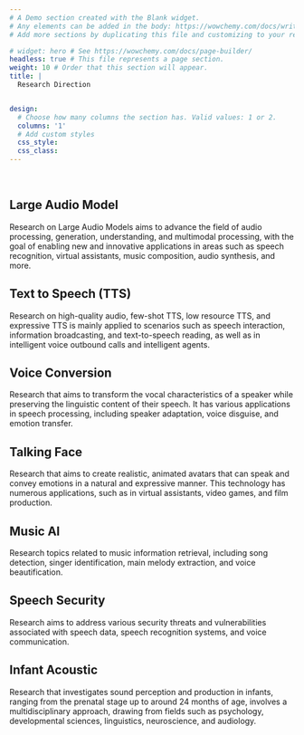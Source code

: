 ```yaml
---
# A Demo section created with the Blank widget.
# Any elements can be added in the body: https://wowchemy.com/docs/writing-markdown-latex/
# Add more sections by duplicating this file and customizing to your requirements.

# widget: hero # See https://wowchemy.com/docs/page-builder/
headless: true # This file represents a page section.
weight: 10 # Order that this section will appear.
title: |
  Research Direction


design:
  # Choose how many columns the section has. Valid values: 1 or 2.
  columns: '1'
  # Add custom styles
  css_style:
  css_class:
---
```


<br>

<h2>Large Audio Model</h2>
<p>Research on Large Audio Models aims to advance the field of audio processing, generation, understanding, and multimodal processing, with the goal of enabling new and innovative applications in areas such as speech recognition, virtual assistants, music composition, audio synthesis, and more.</p>
<h2>Text to Speech (TTS)</h2>
<p>Research on high-quality audio, few-shot TTS, low resource TTS, and expressive TTS is mainly applied to scenarios such as speech interaction, information broadcasting, and text-to-speech reading, as well as in intelligent voice outbound calls and intelligent agents.</p>
<h2>Voice Conversion</h2>
<p>Research that aims to transform the vocal characteristics of a speaker while preserving the linguistic content of their speech. It has various applications in speech processing, including speaker adaptation, voice disguise, and emotion transfer.</p>
<h2>Talking Face</h2>
<p>Research that aims to create realistic, animated avatars that can speak and convey emotions in a natural and expressive manner. This technology has numerous applications, such as in virtual assistants, video games, and film production.</p>
<h2>Music AI</h2>
<p>Research topics related to music information retrieval, including song detection, singer identification, main melody extraction, and voice beautification.</p>
<h2>Speech Security</h2>
<p>Research aims to address various security threats and vulnerabilities associated with speech data, speech recognition systems, and voice communication. </p>
<h2>Infant Acoustic</h2>
<p>Research that investigates sound perception and production in infants, ranging from the prenatal stage up to around 24 months of age, involves a multidisciplinary approach, drawing from fields such as psychology, developmental sciences, linguistics, neuroscience, and audiology. </p>
